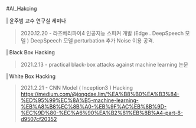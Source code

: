 #AI_Hakcing

| 윤주범 교수 연구실 세미나
> 2020.12.20 -
  라즈베리파이4 인공지능 스피커 개발 (Edge . DeepSpeech 모델 )
  DeepSpeech 모델 perturbation 추가 Noise 이용 공격.

| Black Box Hacking
> 2021.2.13 -
  practical black-box attacks against machine learning 논문


| White Box Hacking
> 2021.2.21 -
  CNN Model ( Inception3 ) Hacking
  https://medium.com/@jongdae.lim/%EA%B8%B0%EA%B3%84-%ED%95%99%EC%8A%B5-machine-learning-%EB%A8%B8%EC%8B%A0-%EB%9F%AC%EB%8B%9D-%EC%9D%80-%EC%A6%90%EA%B2%81%EB%8B%A4-part-8-d9507cf20352
